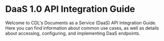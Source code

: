 # DaaS 1.0 API Integration Guide

Welcome to CDL's Documents as a Service (DaaS) API Integration Guide. Here you can find information about common use cases, as well as details about accessing, configuring, and implementing DaaS endpoints.


